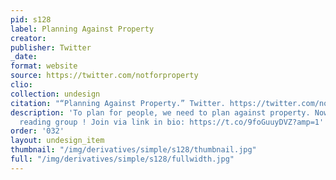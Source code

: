 ```yaml
---
pid: s128
label: Planning Against Property
creator:
publisher: Twitter
_date:
format: website
source: https://twitter.com/notforproperty
clio:
collection: undesign
citation: "“Planning Against Property.” Twitter. https://twitter.com/notforproperty."
description: 'To plan for people, we need to plan against property. Now a collective
  reading group ! Join via link in bio: https://t.co/9foGuuyDVZ?amp=1'
order: '032'
layout: undesign_item
thumbnail: "/img/derivatives/simple/s128/thumbnail.jpg"
full: "/img/derivatives/simple/s128/fullwidth.jpg"
---
```

